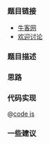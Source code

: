 
### 题目链接

- [牛客网]()
- [欢迎讨论]()

### 题目描述


### 思路

### 代码实现

@[code js](@code/algorithm/剑指/树/print.js)


### 一些建议